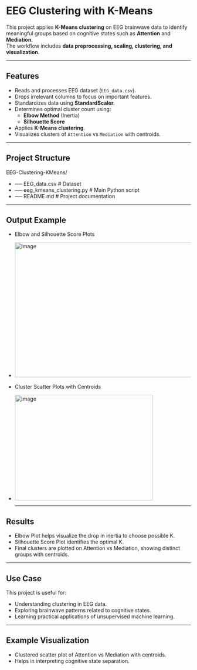 # EEG Clustering with K-Means

This project applies **K-Means clustering** on EEG brainwave data to identify meaningful groups based on cognitive states such as **Attention** and **Mediation**.  
The workflow includes **data preprocessing, scaling, clustering, and visualization**.

---

## Features
- Reads and processes EEG dataset (`EEG_data.csv`).
- Drops irrelevant columns to focus on important features.
- Standardizes data using **StandardScaler**.
- Determines optimal cluster count using:
  - **Elbow Method** (Inertia)
  - **Silhouette Score**
- Applies **K-Means clustering**.
- Visualizes clusters of `Attention` vs `Mediation` with centroids.

---

## Project Structure
EEG-Clustering-KMeans/
- ── EEG_data.csv # Dataset 
- ── eeg_kmeans_clustering.py # Main Python script
- ── README.md # Project documentation

---

## Output Example
- Elbow and Silhouette Score Plots
- <img width="704" height="367" alt="image" src="https://github.com/user-attachments/assets/0f846f30-cb23-41c2-91b2-cb5512917de6" />
- Cluster Scatter Plots with Centroids
- <img width="376" height="287" alt="image" src="https://github.com/user-attachments/assets/c5cc6004-9ce5-4fb2-8857-a281f9c3aa58" />

  ---
  
## Results
- Elbow Plot helps visualize the drop in inertia to choose possible K.
- Silhouette Score Plot identifies the optimal K.
- Final clusters are plotted on Attention vs Mediation, showing distinct groups with centroids.

---

## Use Case
This project is useful for:
- Understanding clustering in EEG data.
- Exploring brainwave patterns related to cognitive states.
- Learning practical applications of unsupervised machine learning.

---

## Example Visualization
- Clustered scatter plot of Attention vs Mediation with centroids.
- Helps in interpreting cognitive state separation.
